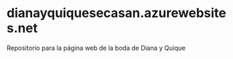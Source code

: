 # dianayquiquesecasan.azurewebsites.net
Repositorio para la página web de la boda de Diana y Quique
